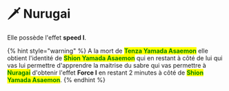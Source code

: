 # 🗡  Nurugai

Elle possède l'effet **speed I**.

{% hint style="warning" %}
A la mort de <mark style="color:green;">**Tenza Yamada Asaemon**</mark> elle obtient l'identité de <mark style="color:green;">**Shion Yamada Asaemon**</mark> qui en restant à côté de lui qui vas lui permettre d'apprendre la maitrise du sabre qui vas permettre à <mark style="color:green;">**Nuragai**</mark> d'obtenir l'effet **Force I** en restant 2 minutes à côté de <mark style="color:green;">**Shion Yamada Asaemon**</mark>.
{% endhint %}
